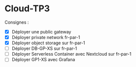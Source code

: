 # Cloud-TP3
Consignes :
- [X] Déployer une public gateway
- [X] Déployer private network fr-par-1
- [X] Déployer object storage sur fr-par-1
- [ ] Déployer DB-GP-XS sur fr-par-1
- [ ] Déployer Serverless Container avec Nextcloud sur fr-par-1
- [ ] Déployer GP1-XS avec Grafana	
